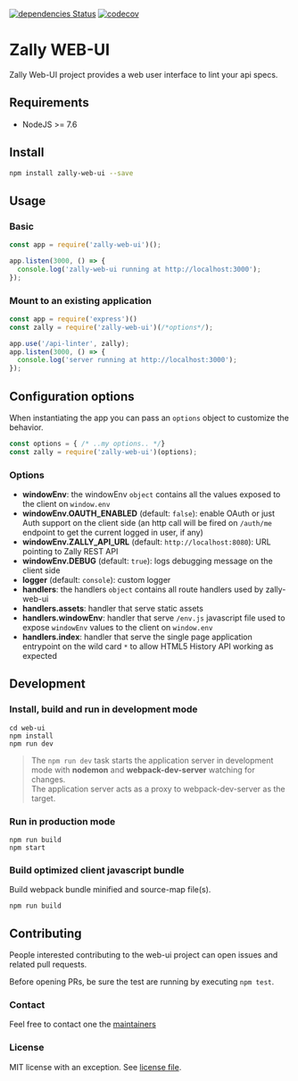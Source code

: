 [![dependencies Status](https://david-dm.org/zalando-incubator/zally-web-ui/status.svg)](https://david-dm.org/zalando-incubator/zally-web-ui)
[![codecov](https://codecov.io/gh/zalando-incubator/zally-web-ui/branch/master/graph/badge.svg)](https://codecov.io/gh/zalando-incubator/zally-web-ui)

Zally WEB-UI
============

Zally Web-UI project provides a web user interface to lint your api specs.


## Requirements

* NodeJS >= 7.6

## Install

```bash
npm install zally-web-ui --save
```

## Usage

### Basic

```js
const app = require('zally-web-ui')();

app.listen(3000, () => {
  console.log('zally-web-ui running at http://localhost:3000');
});
```

### Mount to an existing application

```js
const app = require('express')()
const zally = require('zally-web-ui')(/*options*/);

app.use('/api-linter', zally);
app.listen(3000, () => {
  console.log('server running at http://localhost:3000');
});
```

## Configuration options

When instantiating the app you can pass an `options` object to customize the behavior. 

```js
const options = { /* ..my options.. */}
const zally = require('zally-web-ui')(options);
```

### Options

* **windowEnv**: the windowEnv `object` contains all the values exposed to the client on `window.env` 
* **windowEnv.OAUTH_ENABLED** (default: `false`): enable OAuth or just Auth support on the client side (an http call will be fired on `/auth/me` endpoint to get the current logged in user, if any)  
* **windowEnv.ZALLY_API_URL** (default: `http://localhost:8080`): URL pointing to Zally REST API
* **windowEnv.DEBUG** (default: `true`): logs debugging message on the client side
* **logger** (default: `console`): custom logger
* **handlers**: the handlers `object` contains all route handlers used by zally-web-ui
* **handlers.assets**: handler that serve static assets
* **handlers.windowEnv**: handler that serve `/env.js` javascript file used to expose `windowEnv` values to the client on `window.env`
* **handlers.index**: handler that serve the single page application entrypoint on the wild card `*` to allow HTML5 History API working as expected

## Development

### Install, build and run in development mode

```
cd web-ui
npm install
npm run dev
```

> The `npm run dev` task starts the application server in development mode with **nodemon** and **webpack-dev-server** watching for changes.<br>
  The application server acts as a proxy to webpack-dev-server as the target.

### Run in production mode

```
npm run build
npm start
```

### Build optimized client javascript bundle

Build webpack bundle minified and source-map file(s).

```
npm run build
```

## Contributing

People interested contributing to the web-ui project can open issues and related pull requests. 

Before opening PRs, be sure the test are running by executing `npm test`.

### Contact

Feel free to contact one the [maintainers](MAINTAINERS)

### License

MIT license with an exception. See [license file](LICENSE).
